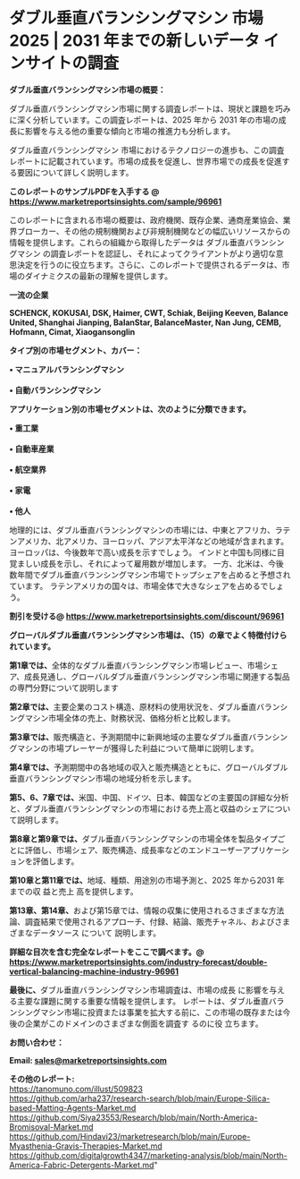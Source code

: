 # ダブル垂直バランシングマシン 市場 2025 | 2031 年までの新しいデータ インサイトの調査

<strong><b>ダブル垂直バランシングマシン市場の概要：</b></strong>

ダブル垂直バランシングマシン市場に関する調査レポートは、現状と課題を巧みに深く分析しています。この調査レポートは、2025 年から 2031 年の市場の成長に影響を与える他の重要な傾向と市場の推進力も分析します。

ダブル垂直バランシングマシン 市場におけるテクノロジーの進歩も、この調査レポートに記載されています。市場の成長を促進し、世界市場での成長を促進する要因について詳しく説明します。

<strong>このレポートのサンプルPDFを入手する @ <a href=https://www.marketreportsinsights.com/sample/96961>https://www.marketreportsinsights.com/sample/96961</a></strong>

このレポートに含まれる市場の概要は、政府機関、既存企業、通商産業協会、業界ブローカー、その他の規制機関および非規制機関などの幅広いリソースからの情報を提供します。これらの組織から取得したデータは ダブル垂直バランシングマシン の調査レポートを認証し、それによってクライアントがより適切な意思決定を行うのに役立ちます。さらに、このレポートで提供されるデータは、市場のダイナミクスの最新の理解を提供します。

<strong>一流の企業</strong>

<strong><b>SCHENCK, KOKUSAI, DSK, Haimer, CWT, Schiak, Beijing Keeven, Balance United, Shanghai Jianping, BalanStar, BalanceMaster, Nan Jung, CEMB, Hofmann, Cimat, Xiaogansonglin</b></strong>

<strong><b>タイプ別の市場セグメント、カバー：</b></strong>

<strong>• マニュアルバランシングマシン<br><br>• 自動バランシングマシン</strong>

<strong><b>アプリケーション別の市場セグメントは、次のように分類できます。</b></strong>

<strong>• 重工業<br><br>• 自動車産業<br><br>• 航空業界<br><br>• 家電<br><br>• 他人</strong>

 地理的には、ダブル垂直バランシングマシンの市場には、中東とアフリカ、ラテンアメリカ、北アメリカ、ヨーロッパ、アジア太平洋などの地域が含まれます。 ヨーロッパは、今後数年で高い成長を示すでしょう。 インドと中国も同様に目覚ましい成長を示し、それによって雇用数が増加します。 一方、北米は、今後数年間でダブル垂直バランシングマシン市場でトップシェアを占めると予想されています。 ラテンアメリカの国々は、市場全体で大きなシェアを占めるでしょう。

<strong>割引を受ける@ <a href=https://www.marketreportsinsights.com/discount/96961>https://www.marketreportsinsights.com/discount/96961</a></strong>

<strong><b>グローバルダブル垂直バランシングマシン市場は、（15）の章でよく特徴付けられています。</b></strong>

<strong><b>第</b></strong><strong><b>1章では、</b></strong>全体的なダブル垂直バランシングマシン市場レビュー、市場シェア、成長見通し、グローバルダブル垂直バランシングマシン市場に関連する製品の専門分野について説明します

<strong><b>第2章では、</b></strong>主要企業のコスト構造、原材料の使用状況を、ダブル垂直バランシングマシン市場全体の売上、財務状況、価格分析と比較します。

<strong><b>第3章では、</b></strong>販売構造と、予測期間中に新興地域の主要なダブル垂直バランシングマシンの市場プレーヤーが獲得した利益について簡単に説明します。

<strong><b>第4章では、</b></strong>予測期間中の各地域の収入と販売構造とともに、グローバルダブル垂直バランシングマシン市場の地域分析を示します。

<strong><b>第5、6、7章では、</b></strong>米国、中国、ドイツ、日本、韓国などの主要国の詳細な分析と、ダブル垂直バランシングマシンの市場における売上高と収益のシェアについて説明します。

<strong><b>第8章と第9章では、</b></strong>ダブル垂直バランシングマシンの市場全体を製品タイプごとに評価し、市場シェア、販売構造、成長率などのエンドユーザーアプリケーションを評価します。

<strong><b>第10章と第11章では、</b></strong>地域、種類、用途別の市場予測と、2025 年から2031 年までの収 益と売上 高を提供します。

<strong><b>第13章、第14章、</b></strong>および第15章では、情報の収集に使用されるさまざまな方法論、調査結果で使用されるアプローチ、付録、結論、販売チャネル、およびさまざまなデータソース について 説明します。

<strong>詳細な目次を含む完全なレポートをここで調べます。@ <a href=https://www.marketreportsinsights.com/industry-forecast/double-vertical-balancing-machine-industry-96961>https://www.marketreportsinsights.com/industry-forecast/double-vertical-balancing-machine-industry-96961</a></strong>

<strong><b>最後に、</b></strong>ダブル垂直バランシングマシン市場調査は、市場の成長 に影響を</a>与える主要な課題に関する重要な情報を提供します。 レポートは、ダブル垂直バランシングマシン市場に投資または事業を拡大する前に、この市場の既存または今後の企業がこのドメインのさまざまな側面を調査す るのに役 立ちます。

<strong><b>お問い合わせ：</b></strong>

<strong>Email: </strong><a href=mailto:sales@marketreportsinsights.com><strong>sales@marketreportsinsights.com</strong></a>

<strong>その他のレポート:</strong>
<br>
<a href=https://tanomuno.com/illust/509823>https://tanomuno.com/illust/509823</a>
<br>
<a href=https://github.com/arha237/research-search/blob/main/Europe-Silica-based-Matting-Agents-Market.md>https://github.com/arha237/research-search/blob/main/Europe-Silica-based-Matting-Agents-Market.md</a>
<br>
<a href=https://github.com/Siya23553/Research/blob/main/North-America-Bromisoval-Market.md>https://github.com/Siya23553/Research/blob/main/North-America-Bromisoval-Market.md</a>
<br>
<a href=https://github.com/Hindavi23/marketresearch/blob/main/Europe-Myasthenia-Gravis-Therapies-Market.md>https://github.com/Hindavi23/marketresearch/blob/main/Europe-Myasthenia-Gravis-Therapies-Market.md</a>
<br>
<a href=https://github.com/digitalgrowth4347/marketing-analysis/blob/main/North-America-Fabric-Detergents-Market.md>https://github.com/digitalgrowth4347/marketing-analysis/blob/main/North-America-Fabric-Detergents-Market.md</a>"

